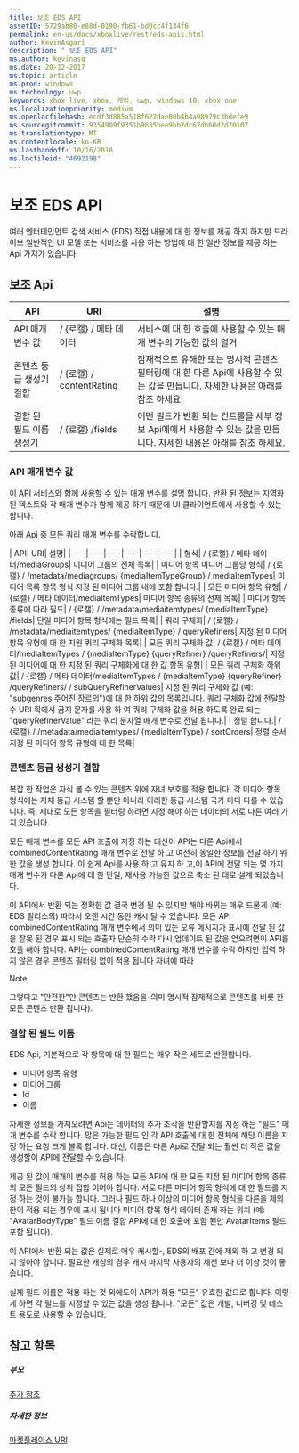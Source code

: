 ```yaml
---
title: 보조 EDS API
assetID: 5729ab80-e88d-0190-fb61-bd0cc4f134f6
permalink: en-us/docs/xboxlive/rest/eds-apis.html
author: KevinAsgari
description: " 보조 EDS API"
ms.author: kevinasg
ms.date: 20-12-2017
ms.topic: article
ms.prod: windows
ms.technology: uwp
keywords: xbox live, xbox, 게임, uwp, windows 10, xbox one
ms.localizationpriority: medium
ms.openlocfilehash: ecdf3d885a518f622dae00b4b4a98979c3bdefe9
ms.sourcegitcommit: 9354909f9351b9635bee9bb2dc62db60d2d70107
ms.translationtype: MT
ms.contentlocale: ko-KR
ms.lasthandoff: 10/16/2018
ms.locfileid: "4692198"
---
```

# <a name="auxiliary-eds-apis"></a>보조 EDS API

여러 엔터테인먼트 검색 서비스 (EDS) 직접 내용에 대 한 정보를 제공 하지 하지만 드라이브 일반적인 UI 모델 또는 서비스를 사용 하는 방법에 대 한 일반 정보를 제공 하는 Api 가지가 있습니다.

<a id="ID4EQ"></a>


## <a name="auxiliary-apis"></a>보조 Api

| API| URI| 설명|
| --- | --- | --- |
| API 매개 변수 값| / {로캘} / 메타 데이터| 서비스에 대 한 호출에 사용할 수 있는 매개 변수의 가능한 값의 열거|
| 콘텐츠 등급 생성기 결합| / {로캘} / contentRating| 잠재적으로 유해한 또는 명시적 콘텐츠 필터링에 대 한 다른 Api에 사용할 수 있는 값을 만듭니다. 자세한 내용은 아래를 참조 하세요.|
| 결합 된 필드 이름 생성기| / {로캘} /fields| 어떤 필드가 반환 되는 컨트롤을 세부 정보 Api에에서 사용할 수 있는 값을 만듭니다. 자세한 내용은 아래를 참조 하세요.|

<a id="ID4EBC"></a>


### <a name="api-parameter-values"></a>API 매개 변수 값

이 API 서비스와 함께 사용할 수 있는 매개 변수를 설명 합니다. 반환 된 정보는 지역화 된 텍스트와 각 매개 변수가 함께 제공 하기 때문에 UI 클라이언트에서 사용할 수 있는 합니다.

아래 Api 중 모든 쿼리 매개 변수를 수락합니다.

| API| URI| 설명|
| --- | --- | --- | --- | --- | --- |
| 형식| / {로캘} / 메타 데이터/mediaGroups| 미디어 그룹의 전체 목록|
| 미디어 항목 미디어 그룹당 형식| / {로캘} / /metadata/mediagroups/ {mediaItemTypeGroup} / mediaItemTypes| 미디어 목록 항목 형식 지정 된 미디어 그룹 내에 포함 합니다.|
| 모든 미디어 항목 유형| / {로캘} / 메타 데이터/mediaItemTypes| 미디어 항목 종류의 전체 목록|
| 미디어 항목 종류에 따라 필드| / {로캘} / /metadata/mediaitemtypes/ {mediaItemType} /fields| 단일 미디어 항목 형식에는 필드 목록|
| 쿼리 구체화| / {로캘} / /metadata/mediaitemtypes/ {mediaItemType} / queryRefiners| 지정 된 미디어 항목 유형에 대 한 지원 쿼리 구체화 목록|
| 모든 쿼리 구체화 값| / {로캘} / 메타 데이터/mediaItemTypes / {mediaItemType} {queryRefiner} /queryRefiners/| 지정 된 미디어에 대 한 지정 된 쿼리 구체화에 대 한 값 항목 유형|
| 모든 쿼리 구체화 하위 값| / {로캘} / 메타 데이터/mediaItemTypes / {mediaItemType} {queryRefiner} /queryRefiners/ / subQueryRefinerValues| 지정 된 쿼리 구체화 값 (예: "subgenres 주어진 장르의")에 대 한 하위 값의 목록입니다. 쿼리 구체화 값에 전달할 수 URI 획에서 금지 문자를 사용 하 여 쿼리 구체화 값을 허용 하도록 완료 되는 "queryRefinerValue" 라는 쿼리 문자열 매개 변수로 전달 됩니다.|
| 정렬 합니다.| / {로캘} / /metadata/mediaitemtypes/ {mediaItemType} / sortOrders| 정렬 순서 지정 된 미디어 항목 유형에 대 한 목록|

<a id="ID4EEF"></a>


### <a name="combined-content-rating-generator"></a>콘텐츠 등급 생성기 결합

복잡 한 작업은 자식 볼 수 있는 콘텐츠 위에 자녀 보호를 적용 합니다. 각 미디어 항목 형식에는 자체 등급 시스템 할 뿐만 아니라 이러한 등급 시스템 국가 마다 다를 수 있습니다. 즉, 제대로 모든 항목을 필터링 하려면 지정 해야 하는 데이터의 서로 다른 여러 가지 있습니다.

모든 매개 변수를 모든 API 호출에 지정 하는 대신이 API는 다른 Api에서 combinedContentRating 매개 변수로 전달 하 고 여전히 동일한 정보를 전달 하기 위한 값을 생성 합니다. 이 쉽게 Api를 사용 하 고 유지 하 고,이 API에 전달 되는 몇 가지 매개 변수가 다른 Api에 대 한 단일, 재사용 가능한 값으로 축소 된 대로 설계 되었습니다.

이 API에서 반환 되는 정확한 값 결국 변경 될 수 있지만 해야 바뀌는 매우 드물게 (예: EDS 릴리스의) 따라서 오랜 시간 동안 캐시 될 수 있습니다. 모든 API combinedContentRating 매개 변수에서 의미 있는 오류 메시지가 표시에 전달 된 값을 잘못 된 경우 표시 되는 호출자 단순히 수락 다시 업데이트 된 값을 얻으려면이 API를 호출 해야 합니다. API는 combinedContentRating 매개 변수를 수락 하지만 입력 하지 않은 경우 콘텐츠 필터링 없이 적용 됩니다 자녀에 따라

> [!NOTE]
> 그렇다고 "안전한"만 콘텐츠는 반환 했음을-의미 명시적 잠재적으로 콘텐츠를 비롯 한 모든 콘텐츠 반환 됩니다).



<a id="ID4EWF"></a>


### <a name="combined-field-name"></a>결합 된 필드 이름

EDS Api, 기본적으로 각 항목에 대 한 필드는 매우 작은 세트로 반환합니다.

   * 미디어 항목 유형
   * 미디어 그룹
   * Id
   * 이름

자세한 정보를 가져오려면 Api는 데이터의 추가 조각을 반환할지를 지정 하는 "필드" 매개 변수를 수락 합니다. 많은 가능한 필드 인 각 API 호출에 대 한 전체에 해당 이름을 지정 하는 요청 크게 볼록 합니다. 대신, 이름은 다른 Api로 전달 되는 훨씬 더 작은 값을 생성할이 API에 전달할 수 있습니다.

제공 된 값이 매개이 변수를 허용 하는 모든 API에 대 한 모든 지정 된 미디어 항목 종류의 모든 필드의 상위 집합 이어야 합니다. 서로 다른 미디어 항목 형식에 대 한 필드를 지정 하는 것이 불가능 합니다. 그러나 필드 하나 이상의 미디어 항목 형식을 다른을 제외한이 적용 되는 경우에 표시 됩니다 미디어 항목 형식 데이터 존재 하는 위치 (예: "AvatarBodyType" 필드 이름 결합 API에 대 한 호출에 포함 된만 AvatarItems 필드 포함 됩니다).

이 API에서 반환 되는 값은 실제로 매우 캐시할-, EDS의 배포 간에 제외 하 고 변경 되지 않아야 합니다. 필요한 캐싱의 경우 캐시 마지막 사용자의 세션 보다 더 이상 것이 좋습니다.

실제 필드 이름은 적용 하는 것 외에도이 API가 허용 "모든" 유효한 값으로 합니다. 이렇게 하면 각 필드를 지정할 수 있는 값을 생성 됩니다. "모든" 값은 개발, 디버깅 및 테스트 용도로 사용할 수 있습니다.

<a id="ID4ERG"></a>


## <a name="see-also"></a>참고 항목

<a id="ID4ETG"></a>


##### <a name="parent"></a>부모  

[추가 참조](atoc-xboxlivews-reference-additional.md)


<a id="ID4E6G"></a>


##### <a name="further-information"></a>자세한 정보

[마켓플레이스 URI](../uri/marketplace/atoc-reference-marketplace.md)
